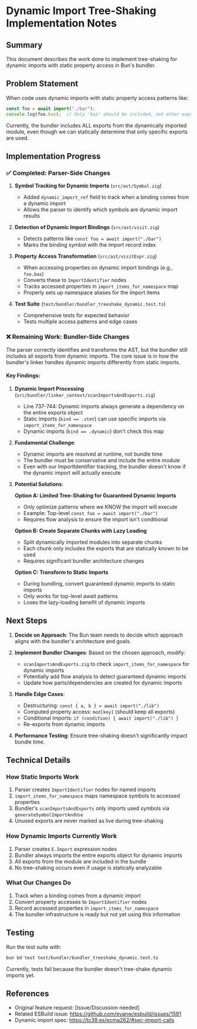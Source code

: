 # Dynamic Import Tree-Shaking Implementation Notes

## Summary
This document describes the work done to implement tree-shaking for dynamic imports with static property access in Bun's bundler.

## Problem Statement
When code uses dynamic imports with static property access patterns like:
```javascript
const foo = await import("./bar");
console.log(foo.baz);  // Only 'baz' should be included, not other exports
```

Currently, the bundler includes ALL exports from the dynamically imported module, even though we can statically determine that only specific exports are used.

## Implementation Progress

### ✅ Completed: Parser-Side Changes

1. **Symbol Tracking for Dynamic Imports** (`src/ast/Symbol.zig`)
   - Added `dynamic_import_ref` field to track when a binding comes from a dynamic import
   - Allows the parser to identify which symbols are dynamic import results

2. **Detection of Dynamic Import Bindings** (`src/ast/visit.zig`)
   - Detects patterns like `const foo = await import("./bar")`
   - Marks the binding symbol with the import record index

3. **Property Access Transformation** (`src/ast/visitExpr.zig`)
   - When accessing properties on dynamic import bindings (e.g., `foo.baz`)
   - Converts these to `ImportIdentifier` nodes
   - Tracks accessed properties in `import_items_for_namespace` map
   - Properly sets up namespace aliases for the import items

4. **Test Suite** (`test/bundler/bundler_treeshake_dynamic.test.ts`)
   - Comprehensive tests for expected behavior
   - Tests multiple access patterns and edge cases

### ❌ Remaining Work: Bundler-Side Changes

The parser correctly identifies and transforms the AST, but the bundler still includes all exports from dynamic imports. The core issue is in how the bundler's linker handles dynamic imports differently from static imports.

#### Key Findings:

1. **Dynamic Import Processing** (`src/bundler/linker_context/scanImportsAndExports.zig`)
   - Line 737-744: Dynamic imports always generate a dependency on the entire exports object
   - Static imports (`kind == .stmt`) can use specific imports via `import_items_for_namespace`
   - Dynamic imports (`kind == .dynamic`) don't check this map

2. **Fundamental Challenge**:
   - Dynamic imports are resolved at runtime, not bundle time
   - The bundler must be conservative and include the entire module
   - Even with our ImportIdentifier tracking, the bundler doesn't know if the dynamic import will actually execute

3. **Potential Solutions**:

   **Option A: Limited Tree-Shaking for Guaranteed Dynamic Imports**
   - Only optimize patterns where we KNOW the import will execute
   - Example: Top-level `const foo = await import("./bar")`
   - Requires flow analysis to ensure the import isn't conditional

   **Option B: Create Separate Chunks with Lazy Loading**
   - Split dynamically imported modules into separate chunks
   - Each chunk only includes the exports that are statically known to be used
   - Requires significant bundler architecture changes

   **Option C: Transform to Static Imports**
   - During bundling, convert guaranteed dynamic imports to static imports
   - Only works for top-level await patterns
   - Loses the lazy-loading benefit of dynamic imports

## Next Steps

1. **Decide on Approach**: The Bun team needs to decide which approach aligns with the bundler's architecture and goals.

2. **Implement Bundler Changes**: Based on the chosen approach, modify:
   - `scanImportsAndExports.zig` to check `import_items_for_namespace` for dynamic imports
   - Potentially add flow analysis to detect guaranteed dynamic imports
   - Update how parts/dependencies are created for dynamic imports

3. **Handle Edge Cases**:
   - Destructuring: `const { a, b } = await import("./lib")`
   - Computed property access: `mod[key]` (should keep all exports)
   - Conditional imports: `if (condition) { await import("./lib") }`
   - Re-exports from dynamic imports

4. **Performance Testing**: Ensure tree-shaking doesn't significantly impact bundle time.

## Technical Details

### How Static Imports Work
1. Parser creates `ImportIdentifier` nodes for named imports
2. `import_items_for_namespace` maps namespace symbols to accessed properties
3. Bundler's `scanImportsAndExports` only imports used symbols via `generateSymbolImportAndUse`
4. Unused exports are never marked as live during tree-shaking

### How Dynamic Imports Currently Work
1. Parser creates `E.Import` expression nodes
2. Bundler always imports the entire exports object for dynamic imports
3. All exports from the module are included in the bundle
4. No tree-shaking occurs even if usage is statically analyzable

### What Our Changes Do
1. Track when a binding comes from a dynamic import
2. Convert property accesses to `ImportIdentifier` nodes
3. Record accessed properties in `import_items_for_namespace`
4. The bundler infrastructure is ready but not yet using this information

## Testing
Run the test suite with:
```bash
bun bd test test/bundler/bundler_treeshake_dynamic.test.ts
```

Currently, tests fail because the bundler doesn't tree-shake dynamic imports yet.

## References
- Original feature request: [Issue/Discussion needed]
- Related ESBuild issue: https://github.com/evanw/esbuild/issues/1591
- Dynamic import spec: https://tc39.es/ecma262/#sec-import-calls